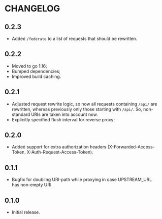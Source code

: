 # CHANGELOG

## 0.2.3

* Added `/federate` to a list of requests that should be rewritten.

## 0.2.2

* Moved to go 1.16;
* Bumped dependencies;
* Improved build caching.

## 0.2.1

* Adjusted request rewrite logic, so now all requests containing `/api/` are rewritten, whereas previously only those starting with `/api/`. So, non-standard URIs are taken into account now.
* Explicitly specified flush interval for reverse proxy;

## 0.2.0

* Added support for extra authorization headers (X-Forwarded-Access-Token, X-Auth-Request-Access-Token).

## 0.1.1

* Bugfix for doubling URI-path while proxying in case UPSTREAM_URL has non-empty URI.

## 0.1.0

* Initial release.
